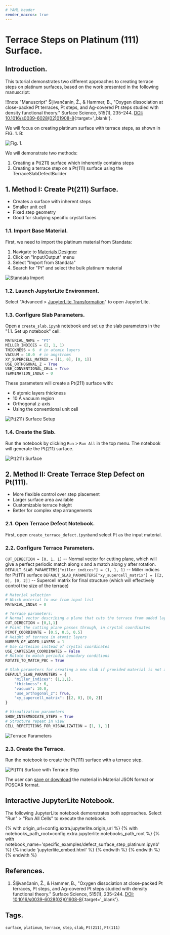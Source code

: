 ```yaml
---
# YAML header
render_macros: true
---
```


# Terrace Steps on Platinum (111) Surface.

## Introduction.

This tutorial demonstrates two different approaches to creating terrace steps on platinum surfaces, based on the work presented in the following manuscript:

!!!note "Manuscript"
    Šljivančanin, Ž., & Hammer, B., "Oxygen dissociation at close-packed Pt terraces, Pt steps, and Ag-covered Pt steps studied with density functional theory." Surface Science, 515(1), 235–244. [DOI: 10.1016/s0039-6028(02)01908-8](https://doi.org/10.1016/s0039-6028(02)01908-8){:target='_blank'}.

We will focus on creating platinum surface with terrace steps, as shown in FIG. 1. B:

![Fig. 1.](/images/tutorials/materials/defects/defect_surface_step_platinum/0-figure-from-manuscript.webp "Fig. 1.")

We will demonstrate two methods:

1. Creating a Pt(211) surface which inherently contains steps
2. Creating a terrace step on a Pt(111) surface using the TerraceSlabDefectBuilder

## 1. Method I: Create Pt(211) Surface.

- Creates a surface with inherent steps
- Smaller unit cell
- Fixed step geometry
- Good for studying specific crystal faces

### 1.1. Import Base Material.

First, we need to import the platinum material from Standata:

1. Navigate to [Materials Designer](../../../materials-designer/overview.md)
2. Click on "Input/Output" menu
3. Select "Import from Standata"
4. Search for "Pt" and select the bulk platinum material

![Standata Import](/images/tutorials/materials/defects/defect_surface_step_platinum/1-standata-import-platinum.webp "Standata Import")

### 1.2. Launch JupyterLite Environment.

Select "Advanced > [JupyterLite Transformation](../../../materials-designer/header-menu/advanced/jupyterlite-dialog.md)" to open JupyterLite.

### 1.3. Configure Slab Parameters.

Open a `create_slab.ipynb` notebook and set up the slab parameters in the "1.1. Set up notebook" cell:

```python
MATERIAL_NAME = "Pt"
MILLER_INDICES = (2, 1, 1)
THICKNESS = 6  # in atomic layers
VACUUM = 10.0  # in angstroms
XY_SUPERCELL_MATRIX = [[1, 0], [0, 1]]
USE_ORTHOGONAL_Z = True
USE_CONVENTIONAL_CELL = True
TERMINATION_INDEX = 0
```

These parameters will create a Pt(211) surface with:

- 6 atomic layers thickness
- 10 Å vacuum region
- Orthogonal z-axis
- Using the conventional unit cell

![Pt(211) Surface Setup](/images/tutorials/materials/defects/defect_surface_step_platinum/2-jl-setup-nb-surface.webp "Pt(211) Surface Setup")

### 1.4. Create the Slab.

Run the notebook by clicking `Run` > `Run All` in the top menu. The notebook will generate the Pt(211) surface.

![Pt(211) Surface](/images/tutorials/materials/defects/defect_surface_step_platinum/3-wave-result-pt-211-surface.webp "Pt(211) Surface")

## 2. Method II: Create Terrace Step Defect on Pt(111).

- More flexible control over step placement
- Larger surface area available
- Customizable terrace height
- Better for complex step arrangements

### 2.1. Open Terrace Defect Notebook.

First, open `create_terrace_defect.ipynb`and select Pt as the input material.

### 2.2. Configure Terrace Parameters.

`CUT_DIRECTION = [0, 1, 1]`  -- Normal vector for cutting plane, which will give a perfect periodic match along x and a match along y after rotation.
`DEFAULT_SLAB_PARAMETERS["miller_indices"] = (1, 1, 1)`  -- Miller indices for Pt(111) surface
`DEFAULT_SLAB_PARAMETERS["xy_supercell_matrix"] = [[2, 0], [0, 2]]` -- Supercell matrix for final structure (which will effectively control the size of the terrace)


```python
# Material selection
# Which material to use from input list
MATERIAL_INDEX = 0  

# Terrace parameters:
# Normal vector describing a plane that cuts the terrace from added layers (Miller indices)
CUT_DIRECTION = [0,1,1]  
# Point the cutting plane passes through, in crystal coordinates
PIVOT_COORDINATE = [0.5, 0.5, 0.5] 
# Height of terrace in atomic layers
NUMBER_OF_ADDED_LAYERS = 1  
# Use cartesian instead of crystal coordinates
USE_CARTESIAN_COORDINATES = False  
# Rotate to match periodic boundary conditions
ROTATE_TO_MATCH_PBC = True  

# Slab parameters for creating a new slab if provided material is not a slab
DEFAULT_SLAB_PARAMETERS = {
    "miller_indices": (1,1,1),
    "thickness": 6,
    "vacuum": 10.0,
    "use_orthogonal_z": True,
    "xy_supercell_matrix": [[2, 0], [0, 2]]
}

# Visualization parameters
SHOW_INTERMEDIATE_STEPS = True
# Structure repeat in view
CELL_REPETITIONS_FOR_VISUALIZATION = [1, 1, 1]  
```

![Terrace Parameters](/images/tutorials/materials/defects/defect_surface_step_platinum/4-jl-setup-nb-terrace.webp "Terrace Parameters")

### 2.3. Create the Terrace.

Run the notebook to create the Pt(111) surface with a terrace step.

![Pt(111) Surface with Terrace Step](/images/tutorials/materials/defects/defect_surface_step_platinum/5-wave-result-pt-terrace.webp "Pt(111) Surface with Terrace Step")

The user can [save or download](../../../materials-designer/header-menu/input-output.md) the material in Material JSON format or POSCAR format.

## Interactive JupyterLite Notebook.

The following JupyterLite notebook demonstrates both approaches. Select "Run" > "Run All Cells" to execute the notebook.

{% with origin_url=config.extra.jupyterlite.origin_url %}
{% with notebooks_path_root=config.extra.jupyterlite.notebooks_path_root %}
{% with notebook_name='specific_examples/defect_surface_step_platinum.ipynb' %}
{% include 'jupyterlite_embed.html' %}
{% endwith %}
{% endwith %}
{% endwith %}

## References.

1. Šljivančanin, Ž., & Hammer, B., "Oxygen dissociation at close-packed Pt terraces, Pt steps, and Ag-covered Pt steps studied with density functional theory." Surface Science, 515(1), 235–244. [DOI: 10.1016/s0039-6028(02)01908-8](https://doi.org/10.1016/s0039-6028(02)01908-8){:target='_blank'}.

## Tags.

`surface`, `platinum`, `terrace`, `step`, `slab`, `Pt(211)`, `Pt(111)`
